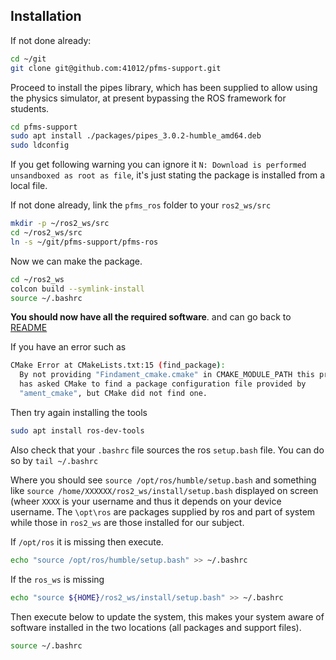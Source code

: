 ## Installation

If not done already:

```bash
cd ~/git
git clone git@github.com:41012/pfms-support.git
```

Proceed to install the pipes library, which has been supplied to allow using the physics simulator, at present bypassing the ROS framework for students.

```bash
cd pfms-support
sudo apt install ./packages/pipes_3.0.2-humble_amd64.deb
sudo ldconfig
```
If you get following warning you can ignore it `N: Download is performed unsandboxed as root as file`, it's just stating the package is installed from a local file.

If not done already, link the `pfms_ros` folder to your `ros2_ws/src`

```bash
mkdir -p ~/ros2_ws/src
cd ~/ros2_ws/src
ln -s ~/git/pfms-support/pfms-ros 
```

Now we can make the package.

```bash
cd ~/ros2_ws
colcon build --symlink-install
source ~/.bashrc
```

**You should now have all the required software**.  and can go back to [README](README.md)

If you have an error such as

```bash
CMake Error at CMakeLists.txt:15 (find_package):
  By not providing "Findament_cmake.cmake" in CMAKE_MODULE_PATH this project
  has asked CMake to find a package configuration file provided by
  "ament_cmake", but CMake did not find one.
```

Then try again installing the tools

```bash
sudo apt install ros-dev-tools
```

Also check that your `.bashrc` file sources the ros `setup.bash` file. You can do so by
`tail ~/.bashrc`

Where you should see `source /opt/ros/humble/setup.bash`  and something like `source /home/XXXXXX/ros2_ws/install/setup.bash` displayed on screen (wheer `XXXX` is your username and thus it depends on your device username. The `\opt\ros` are packages supplied by ros and part of system while those in  `ros2_ws` are those installed for our subject.

If `/opt/ros` it is missing then execute.

```bash
echo "source /opt/ros/humble/setup.bash" >> ~/.bashrc
```
If the `ros_ws`  is missing

```bash
echo "source ${HOME}/ros2_ws/install/setup.bash" >> ~/.bashrc
```
Then execute below to update the system, this makes your system aware of software installed in the two locations (all packages and support files).
```bash
source ~/.bashrc
```


